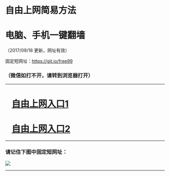 ﻿# 自由上网简易方法

# 电脑、手机一键翻墙

（2017/09/18 更新，网址有效）

固定短网址：https://git.io/free99

### （微信如打不开，请转到浏览器打开）


***





# &nbsp;&nbsp; <a href="http://ft257328650.fwq-tz1005.info/fwqtz01.html?t=091800130555 " target="_blank">自由上网入口1</a>
# &nbsp;&nbsp; <a href="http://ft132593213.fwq-tz1006.info/fwqtz02.html?t=09180017264 " target="_blank">自由上网入口2</a>
***

### 请记住下图中固定短网址：

<img src="https://s3-us-west-2.amazonaws.com/fwq-1001/yjfq-20170905okok.png" /> 


***

